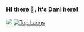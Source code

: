 ### Hi there 👋, it's Dani here!

![](https://komarev.com/ghpvc/?danifitriantoo=danifitriantoo)
[![Top Langs](https://github-readme-stats.vercel.app/api/top-langs/?username=danifitriantoo&hide=javascript,html,css&layout=compact&theme=dark)](https://github.com/danifitriantoo/github-readme-stats)

<!--
**danifitriantoo/danifitriantoo** is a ✨ _special_ ✨ repository because its `README.md` (this file) appears on your GitHub profile.

Here are some ideas to get you started:


-->
